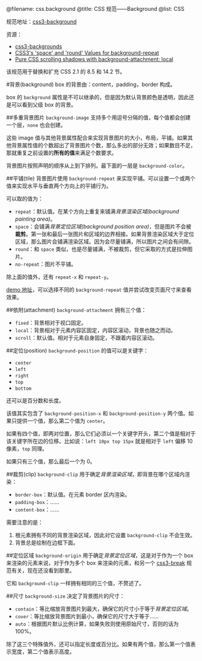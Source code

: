 @filename: css.background
@title: CSS 规范——Background
@list: CSS

规范地址：[css3-background](http://www.w3.org/TR/css3-background/)

资源：

- [css3-backgrounds](http://www.slideshare.net/maxdesign/css3-backgrounds)
- [CSS3's 'space' and 'round' Values for background-repeat](http://www.impressivewebs.com/space-round-css3-background/)
- [Pure CSS scrolling shadows with background-attachment: local](http://lea.verou.me/2012/04/background-attachment-local/)

该规范用于替换和扩充 CSS 2.1 的 8.5 和 14.2 节。

#背景(background)
box 的背景由：content，padding，border 构成。

box 的 `background` 属性是不可以继承的，但是因为默认背景颜色是透明，因此还是可以看到父级 box 的背景。

##多重背景图片
`background-image` 支持多个用逗号分隔的值，每个值都会创建一个层，`none` 也会创建。

这些 image 值与其他背景属性配合来实现背景图片的大小，布局，平铺。如果其他背景属性值的个数超出了背景图片个数，那么多出的部分无效；如果数目不足，那就重复之前设置的**所有的值**来满足个数要求。

背景图片按照声明的顺序从上到下排列。最下面的一层是 `background-color`。

##平铺(tile)
背景图片使用 `background-repeat` 来实现平铺。可以设置一个或两个值来实现水平与垂直两个方向上的平铺行为。

可以取的值为：

- `repeat`：默认值。在某个方向上重复来铺满*背景渲染区域(background painting area)*。
- `space`：会铺满*背景定位区域(background position area)*，但是图片不会被**裁剪**。第一张和最后一张图片和区域的边界相接。如果背景渲染区域大于定位区域，那么图片会铺满渲染区域。因为会尽量铺满，所以图片之间会有间隙。
- `round`：和 `space` 类似，也是尽量铺满，不被裁剪，但它采取的方式是拉伸图片。
- `no-repeat`：图片不平铺。

除上面的值外，还有 `repeat-x` 和 `repeat-y`。

[demo 地址](http://sunnylost.com/demo/learn/background-repeat.html)，可以选择不同的 `background-repeat` 值并尝试改变页面尺寸来查看效果。

##依附(attachment)
`background-attachment` 拥有三个值：

- `fixed`：背景相对于视口固定。
- `local`：背景相对于元素内容区固定，内容区滚动，背景也随之而动。
- `scroll`：默认值。相对于元素自身固定，不跟着内容区滚动。

##定位(position)
`background-position` 的值可以是关键字：

- `center`
- `left`
- `right`
- `top`
- `bottom`

还可以是百分数和长度。

该值其实包含了 `background-position-x` 和 `background-position-y` 两个值。如果只提供一个值，那么第二个值为 `center`。

如果有四个值，即两对位置，那么它们必须以一个关键字开头，第二个值是相对于该关键字所在边的位移。比如说：`left 10px top 15px` 就是相对于 `left` 偏移 10 像素，`top` 同理。

如果只有三个值，那么最后一个为 0。

##裁剪(clip)
`background-clip` 用于确定*背景渲染区域*，即背景在哪个区域内渲染：

- `border-box`：默认值。在元素 border 区内渲染。
- `padding-box`：……
- `content-box`：……

需要注意的是：

1. 根元素拥有不同的背景渲染区域，因此对它设置 `background-clip` 不会生效。
2. 背景总是绘制在边框下面。

##定位区域
`background-origin` 用于确定*背景定位区域*，这是对于作为一个 box 来渲染的元素来说，对于作为多个 box 来渲染的元素，和另一个 [css3-break](http://www.w3.org/TR/css3-break/) 规范有关，现在还没看到那里。

它和 `background-clip` 一样拥有相同的三个值，不赘述了。

##尺寸
`background-size` 决定了背景图片的尺寸：

- `contain`：等比缩放背景图片到最大，确保它的尺寸小于等于*背景定位区域*。
- `cover`：等比缩放背景图片到最小，确保它的尺寸大于等于……
- `auto`：根据图片默认比例计算，如果失败则使用原始尺寸，否则的话为 100%。

除了这三个特殊值外，还可以指定长度或百分比。如果有两个值，那么第一个值表示宽度，第二个值表示高度。
